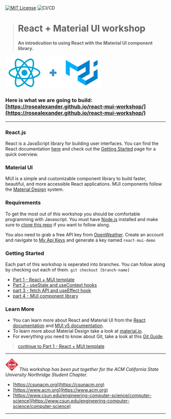 [![MIT License][license-shield]][license-url] ![CI/CD](https://github.com/rosealexander/react-mui-workshop/actions/workflows/main.yml/badge.svg)

> # React + Material UI workshop
> #### An introdcution to using React with the Material UI component library.
![React + Material UI logos](./react_mui.png)

### Here is what we are going to build: [https://rosealexander.github.io/react-mui-workshop/](https://rosealexander.github.io/react-mui-workshop/)
___

### React.js
React is a JavaScript library for building user interfaces.
You can find the React documentation [here](https://reactjs.org/docs)
and check out the [Getting Started](https://reactjs.org/docs/getting-started.html) page for a quick overview.

### Material UI
MUI is a simple and customizable component library to build faster, beautiful, and more accessible React applications.
MUI components follow the [Material Design](https://material.io/design/introduction) system.

### Requirements
To get the most out of this workshop you should be comfortable programming with Javascript.
You must have [Node.js](https://nodejs.org/en/) installed and make sure to [clone this repo](https://docs.github.com/en/repositories/creating-and-managing-repositories/cloning-a-repository)
if you want to follow along.

You also need to grab a free API key from [OpenWeather](https://openweathermap.org/api).
Create an account and navigate to [My Api Keys](https://home.openweathermap.org/api_keys)
and generate a key named `react-mui-demo`

### Getting Started
Each part of this workshop is seperated into branches. You can follow along by checking out each of them. 
`git checkout [branch-name]`
+ [Part 1 - React + MUI template](https://github.com/rosealexander/react-mui-workshop/tree/part1-react+mui-template)
+ [Part 2 - useState and useContext hooks](https://github.com/rosealexander/react-mui-workshop/tree/part2-useContext%26useState)
+ [part 3 - fetch API and useEffect hook](https://github.com/rosealexander/react-mui-workshop/tree/part3-useEffect)
+ [part 4 - MUI component library](https://github.com/rosealexander/react-mui-workshop/tree/part4-MUI)

### Learn More
- You can learn more about React and Material UI from the [React documentation](https://reactjs.org/)
and [MUI v5 documentation](https://mui.com/getting-started/installation/).
- To learn more about Material Design take a look at [material.io](https://material.io/design).
- For everything you need to know about Git, take a look at this [Git Guide](https://github.com/git-guides).
> [continue to Part 1 - React + MUI template](https://github.com/rosealexander/react-mui-workshop/tree/part1-react+mui-template) 

___
<!-- https://www.markdownguide.org/basic-syntax/#reference-style-links -->
[license-shield]: https://img.shields.io/github/license/rosealexander/react-mui-workshop.svg?style=for-the-badge
[license-url]: https://github.com/rosealexander/react-mui-workshop/blob/master/LICENSE


![CSUN ACM Logo <](./acm_logo.png)
*This workshop has been put together for the ACM California State University Northridge Student Chapter.*
- [https://csunacm.org](https://csunacm.org)
- [https://www.acm.org](https://www.acm.org)
- [https://www.csun.edu/engineering-computer-science/computer-science](https://www.csun.edu/engineering-computer-science/computer-science)
___
